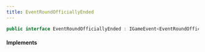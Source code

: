 ```yaml
---
title: EventRoundOfficiallyEnded
---
```


```csharp
public interface EventRoundOfficiallyEnded : IGameEvent<EventRoundOfficiallyEnded>
```

#### Implements


